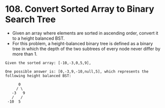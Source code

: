 # 108. Convert Sorted Array to Binary Search Tree
* Given an array where elements are sorted in ascending order, convert it to a height balanced BST.
* For this problem, a height-balanced binary tree is defined as a binary tree in which the depth of the two subtrees of every node never differ by more than 1.

```text
Given the sorted array: [-10,-3,0,5,9],

One possible answer is: [0,-3,9,-10,null,5], which represents the following height balanced BST:

      0
     / \
   -3   9
   /   /
 -10  5
```

